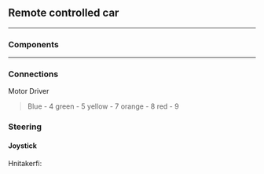 ## Remote controlled car

---

### Components



---

### Connections
Motor Driver
> Blue - 4
> green - 5
> yellow - 7
> orange - 8
> red - 9


### Steering

#### Joystick
Hnitakerfi:
